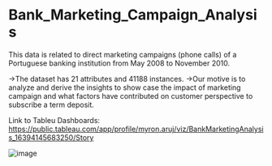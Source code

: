 # Bank_Marketing_Campaign_Analysis

This data is related to direct marketing campaigns (phone calls) of a Portuguese banking institution from May 2008 to November 2010.

->The dataset has 21 attributes and 41188 instances. 
->Our motive is to analyze and derive the insights to show case the impact of marketing campaign and what factors have contributed on customer perspective to subscribe a term deposit.

Link to Tableu Dashboards: https://public.tableau.com/app/profile/myron.aruj/viz/BankMarketingAnalysis_16394145683250/Story 

![image](https://user-images.githubusercontent.com/29515861/189943916-1e7188f3-fc4e-498e-84fb-ae94ae6ba800.png)
